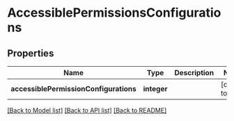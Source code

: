 # AccessiblePermissionsConfigurations

## Properties
Name | Type | Description | Notes
------------ | ------------- | ------------- | -------------
**accessiblePermissionConfigurations** | **integer** |  | [default to null]

[[Back to Model list]](../README.md#documentation-for-models) [[Back to API list]](../README.md#documentation-for-api-endpoints) [[Back to README]](../README.md)


